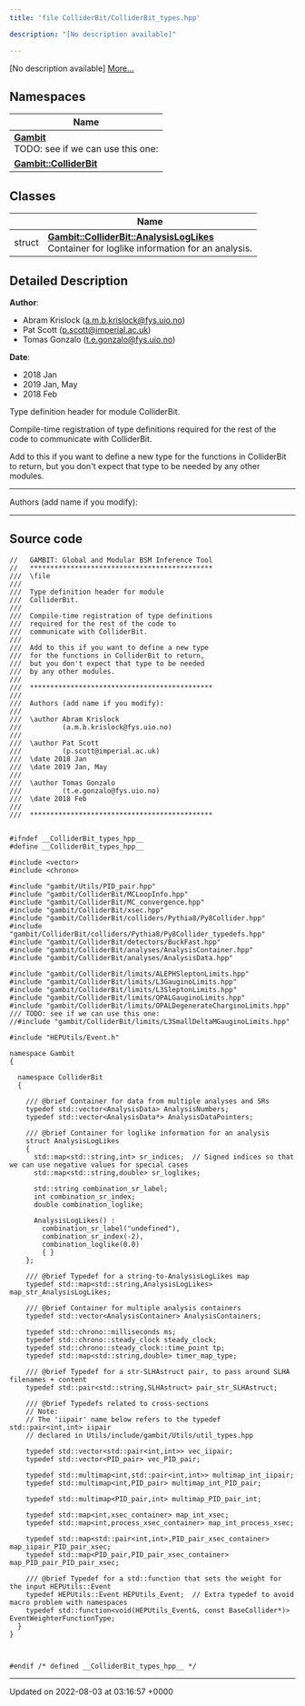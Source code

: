 ```yaml
---
title: 'file ColliderBit/ColliderBit_types.hpp'

description: "[No description available]"

---
```







[No description available] [More...](#detailed-description)

## Namespaces

| Name           |
| -------------- |
| **[Gambit](/documentation/code/gambit_sphinx/namespaces/namespacegambit/)** <br>TODO: see if we can use this one:  |
| **[Gambit::ColliderBit](/documentation/code/gambit_sphinx/namespaces/namespacegambit_1_1colliderbit/)**  |

## Classes

|                | Name           |
| -------------- | -------------- |
| struct | **[Gambit::ColliderBit::AnalysisLogLikes](/documentation/code/gambit_sphinx/classes/structgambit_1_1colliderbit_1_1analysisloglikes/)** <br>Container for loglike information for an analysis.  |

## Detailed Description


**Author**: 

  * Abram Krislock ([a.m.b.krislock@fys.uio.no](mailto:a.m.b.krislock@fys.uio.no))
  * Pat Scott ([p.scott@imperial.ac.uk](mailto:p.scott@imperial.ac.uk)) 
  * Tomas Gonzalo ([t.e.gonzalo@fys.uio.no](mailto:t.e.gonzalo@fys.uio.no)) 


**Date**: 

  * 2018 Jan 
  * 2019 Jan, May
  * 2018 Feb


Type definition header for module ColliderBit.

Compile-time registration of type definitions required for the rest of the code to communicate with ColliderBit.

Add to this if you want to define a new type for the functions in ColliderBit to return, but you don't expect that type to be needed by any other modules.



------------------

Authors (add name if you modify):



------------------




## Source code

```
//   GAMBIT: Global and Modular BSM Inference Tool
//   *********************************************
///  \file
///
///  Type definition header for module
///  ColliderBit.
///
///  Compile-time registration of type definitions
///  required for the rest of the code to
///  communicate with ColliderBit.
///
///  Add to this if you want to define a new type
///  for the functions in ColliderBit to return,
///  but you don't expect that type to be needed
///  by any other modules.
///
///  *********************************************
///
///  Authors (add name if you modify):
///
///  \author Abram Krislock
///          (a.m.b.krislock@fys.uio.no)
///
///  \author Pat Scott
///          (p.scott@imperial.ac.uk)
///  \date 2018 Jan
///  \date 2019 Jan, May
///
///  \author Tomas Gonzalo
///          (t.e.gonzalo@fys.uio.no)
///  \date 2018 Feb
///
///  *********************************************


#ifndef __ColliderBit_types_hpp__
#define __ColliderBit_types_hpp__

#include <vector>
#include <chrono>

#include "gambit/Utils/PID_pair.hpp"
#include "gambit/ColliderBit/MCLoopInfo.hpp"
#include "gambit/ColliderBit/MC_convergence.hpp"
#include "gambit/ColliderBit/xsec.hpp"
#include "gambit/ColliderBit/colliders/Pythia8/Py8Collider.hpp"
#include "gambit/ColliderBit/colliders/Pythia8/Py8Collider_typedefs.hpp"
#include "gambit/ColliderBit/detectors/BuckFast.hpp"
#include "gambit/ColliderBit/analyses/AnalysisContainer.hpp"
#include "gambit/ColliderBit/analyses/AnalysisData.hpp"

#include "gambit/ColliderBit/limits/ALEPHSleptonLimits.hpp"
#include "gambit/ColliderBit/limits/L3GauginoLimits.hpp"
#include "gambit/ColliderBit/limits/L3SleptonLimits.hpp"
#include "gambit/ColliderBit/limits/OPALGauginoLimits.hpp"
#include "gambit/ColliderBit/limits/OPALDegenerateCharginoLimits.hpp"
/// TODO: see if we can use this one:
//#include "gambit/ColliderBit/limits/L3SmallDeltaMGauginoLimits.hpp"

#include "HEPUtils/Event.h"

namespace Gambit
{

  namespace ColliderBit
  {

    /// @brief Container for data from multiple analyses and SRs
    typedef std::vector<AnalysisData> AnalysisNumbers;
    typedef std::vector<AnalysisData*> AnalysisDataPointers;

    /// @brief Container for loglike information for an analysis
    struct AnalysisLogLikes
    {
      std::map<std::string,int> sr_indices;  // Signed indices so that we can use negative values for special cases
      std::map<std::string,double> sr_loglikes;

      std::string combination_sr_label;
      int combination_sr_index;
      double combination_loglike;

      AnalysisLogLikes() :
        combination_sr_label("undefined"),
        combination_sr_index(-2),
        combination_loglike(0.0)
        { }
    };

    /// @brief Typedef for a string-to-AnalysisLogLikes map
    typedef std::map<std::string,AnalysisLogLikes> map_str_AnalysisLogLikes;

    /// @brief Container for multiple analysis containers
    typedef std::vector<AnalysisContainer> AnalysisContainers;

    typedef std::chrono::milliseconds ms;
    typedef std::chrono::steady_clock steady_clock;
    typedef std::chrono::steady_clock::time_point tp;
    typedef std::map<std::string,double> timer_map_type;

    /// @brief Typedef for a str-SLHAstruct pair, to pass around SLHA filenames + content
    typedef std::pair<std::string,SLHAstruct> pair_str_SLHAstruct;

    /// @brief Typedefs related to cross-sections 
    // Note: 
    // The 'iipair' name below refers to the typedef std::pair<int,int> iipair 
    // declared in Utils/include/gambit/Utils/util_types.hpp

    typedef std::vector<std::pair<int,int>> vec_iipair;
    typedef std::vector<PID_pair> vec_PID_pair;

    typedef std::multimap<int,std::pair<int,int>> multimap_int_iipair;
    typedef std::multimap<int,PID_pair> multimap_int_PID_pair;

    typedef std::multimap<PID_pair,int> multimap_PID_pair_int;

    typedef std::map<int,xsec_container> map_int_xsec;
    typedef std::map<int,process_xsec_container> map_int_process_xsec;

    typedef std::map<std::pair<int,int>,PID_pair_xsec_container> map_iipair_PID_pair_xsec;
    typedef std::map<PID_pair,PID_pair_xsec_container> map_PID_pair_PID_pair_xsec;

    /// @brief Typedef for a std::function that sets the weight for the input HEPUtils::Event
    typedef HEPUtils::Event HEPUtils_Event;  // Extra typedef to avoid macro problem with namespaces
    typedef std::function<void(HEPUtils_Event&, const BaseCollider*)> EventWeighterFunctionType;
  }
}



#endif /* defined __ColliderBit_types_hpp__ */
```


-------------------------------

Updated on 2022-08-03 at 03:16:57 +0000
